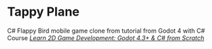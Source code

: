 # Tappy Plane

C# Flappy Bird mobile game clone from tutorial from Godot 4 with C# Course [_Learn 2D Game Development: Godot 4.3+ & C# from Scratch_](https://www.udemy.com/course/learn-2d-game-development-godot-43-c-from-scratch)
